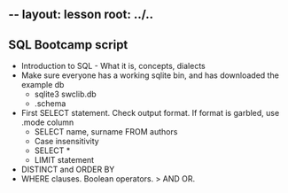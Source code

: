--
layout: lesson
root: ../..
---

## SQL Bootcamp script

<ul>
<li>Introduction to SQL - What it is, concepts, dialects</li>
<li>Make sure everyone has a working sqlite bin, and has downloaded the example db
	<ul>
		<li>sqlite3 swclib.db</li>
		<li>.schema</li>
	</ul>
	</li>
<li>First SELECT statement. Check output format. If format is garbled, use .mode column
	<ul>
		<li>SELECT name, surname FROM authors</li>
		<li>Case insensitivity</li>
		<li>SELECT *</li>
		<li>LIMIT statement</li>
	</ul>
	</li>
<li>DISTINCT and ORDER BY</li>
<li>WHERE clauses. Boolean operators. > AND OR.</li>
</ul>
